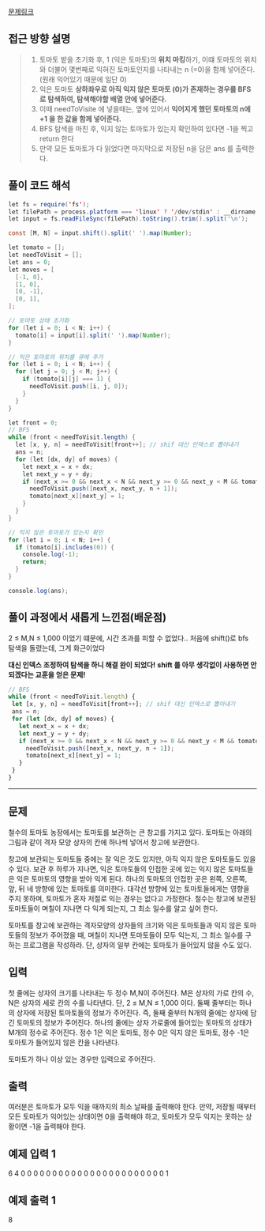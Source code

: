 [문제링크](https://www.acmicpc.net/problem/7576)

## 접근 방향 설명

> 1. 토마토 밭을 초기화 후, 1 (익은 토마토)의 **위치 마킹**하기, 이떄 토마토의 위치와 더불어 몇번째로 익혀진 토마토인지를 나타내는 n (=0)을 함께 넣어준다. (원래 익어있기 때문에 일단 0)
> 2. 익은 토마토 **상하좌우로 아직 익지 않은 토마토 (0)가 존재하는 경우를 BFS 로 탐색하여, 탐색해야할 배열 안에 넣어준다.** 
> 3. 이때 needToVisite 에 넣을때는, 옆에 있어서 **익어지게 했던 토마토의 n에 +1 을 한 값을 함께 넣어준다.**
> 4. BFS 탐색을 마친 후, 익지 않는 토마토가 있는지 확인하여 있다면 -1을 찍고 return 한다
> 5. 만약 모든 토마토가 다 읽었다면 마지막으로 저장된 n을 담은 ans 를 출력한다.

## 풀이 코드 해석

```java script
let fs = require('fs');
let filePath = process.platform === 'linux' ? '/dev/stdin' : __dirname + '/input.txt';
let input = fs.readFileSync(filePath).toString().trim().split('\n');

const [M, N] = input.shift().split(' ').map(Number);

let tomato = [];
let needToVisit = [];
let ans = 0;
let moves = [
  [-1, 0],
  [1, 0],
  [0, -1],
  [0, 1],
];

// 토마토 상태 초기화
for (let i = 0; i < N; i++) {
  tomato[i] = input[i].split(' ').map(Number);
}

// 익은 토마토의 위치를 큐에 추가
for (let i = 0; i < N; i++) {
  for (let j = 0; j < M; j++) {
    if (tomato[i][j] === 1) {
      needToVisit.push([i, j, 0]);
    }
  }
}

let front = 0;
// BFS
while (front < needToVisit.length) {
  let [x, y, n] = needToVisit[front++]; // shif 대신 인덱스로 뽑아내기
  ans = n;
  for (let [dx, dy] of moves) {
    let next_x = x + dx;
    let next_y = y + dy;
    if (next_x >= 0 && next_x < N && next_y >= 0 && next_y < M && tomato[next_x][next_y] === 0) {
      needToVisit.push([next_x, next_y, n + 1]);
      tomato[next_x][next_y] = 1;
    }
  }
}

// 익지 않은 토마토가 있는지 확인
for (let i = 0; i < N; i++) {
  if (tomato[i].includes(0)) {
    console.log(-1);
    return;
  }
}

console.log(ans);
```

## 풀이 과정에서 새롭게 느낀점(배운점)

 2 ≤ M,N ≤ 1,000 이었기 떄문에, 시간 초과를 피할 수 없었다.. 
 처음에 shift()로 bfs 탐색을 돌렸는데, 그게 화근이었다
 
 **대신 인덱스 조정하여 탐색을 하니 해결 완이 되었다!**
 **shift 를 아무 생각없이 사용하면 안되겠다는 교훈을 얻은 문제!**

 ```js
// BFS
while (front < needToVisit.length) {
  let [x, y, n] = needToVisit[front++]; // shif 대신 인덱스로 뽑아내기
  ans = n;
  for (let [dx, dy] of moves) {
    let next_x = x + dx;
    let next_y = y + dy;
    if (next_x >= 0 && next_x < N && next_y >= 0 && next_y < M && tomato[next_x][next_y] === 0) {
      needToVisit.push([next_x, next_y, n + 1]);
      tomato[next_x][next_y] = 1;
    }
  }
}
 ```

---

## 문제
철수의 토마토 농장에서는 토마토를 보관하는 큰 창고를 가지고 있다. 토마토는 아래의 그림과 같이 격자 모양 상자의 칸에 하나씩 넣어서 창고에 보관한다.



창고에 보관되는 토마토들 중에는 잘 익은 것도 있지만, 아직 익지 않은 토마토들도 있을 수 있다. 보관 후 하루가 지나면, 익은 토마토들의 인접한 곳에 있는 익지 않은 토마토들은 익은 토마토의 영향을 받아 익게 된다. 하나의 토마토의 인접한 곳은 왼쪽, 오른쪽, 앞, 뒤 네 방향에 있는 토마토를 의미한다. 대각선 방향에 있는 토마토들에게는 영향을 주지 못하며, 토마토가 혼자 저절로 익는 경우는 없다고 가정한다. 철수는 창고에 보관된 토마토들이 며칠이 지나면 다 익게 되는지, 그 최소 일수를 알고 싶어 한다.

토마토를 창고에 보관하는 격자모양의 상자들의 크기와 익은 토마토들과 익지 않은 토마토들의 정보가 주어졌을 때, 며칠이 지나면 토마토들이 모두 익는지, 그 최소 일수를 구하는 프로그램을 작성하라. 단, 상자의 일부 칸에는 토마토가 들어있지 않을 수도 있다.

## 입력
첫 줄에는 상자의 크기를 나타내는 두 정수 M,N이 주어진다. M은 상자의 가로 칸의 수, N은 상자의 세로 칸의 수를 나타낸다. 단, 2 ≤ M,N ≤ 1,000 이다. 둘째 줄부터는 하나의 상자에 저장된 토마토들의 정보가 주어진다. 즉, 둘째 줄부터 N개의 줄에는 상자에 담긴 토마토의 정보가 주어진다. 하나의 줄에는 상자 가로줄에 들어있는 토마토의 상태가 M개의 정수로 주어진다. 정수 1은 익은 토마토, 정수 0은 익지 않은 토마토, 정수 -1은 토마토가 들어있지 않은 칸을 나타낸다.

토마토가 하나 이상 있는 경우만 입력으로 주어진다.

## 출력
여러분은 토마토가 모두 익을 때까지의 최소 날짜를 출력해야 한다. 만약, 저장될 때부터 모든 토마토가 익어있는 상태이면 0을 출력해야 하고, 토마토가 모두 익지는 못하는 상황이면 -1을 출력해야 한다.

## 예제 입력 1 
6 4
0 0 0 0 0 0
0 0 0 0 0 0
0 0 0 0 0 0
0 0 0 0 0 1

## 예제 출력 1 
8